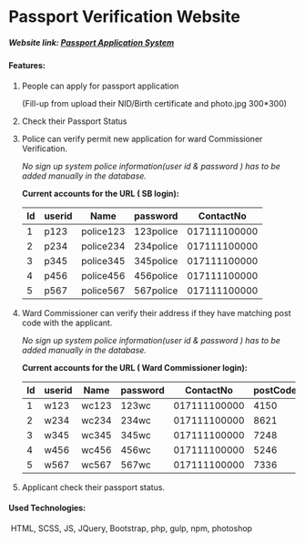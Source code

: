 # Passport Verification Website

##### Website  link: <a href="princebillywebwork.epizy.com" target="_blank">Passport Application System</a>

#### Features:

1. People can apply for passport application 

   (Fill-up from  upload their NID/Birth certificate and photo.jpg 300*300)

2. Check their Passport Status

3. Police can verify permit new application for ward Commissioner Verification.

   *No sign up system police information(user id & password ) has to be added manually in the database.*

   **Current accounts for the URL ( SB login):**
   
   
   | Id | userid | Name      | password  | ContactNo    |
   |---|---|---|---|---|
   |  1 | p123   | police123 | 123police | 017111100000 |
   |  2 | p234   | police234 | 234police | 017111100000 |
   |  3 | p345   | police345 | 345police | 017111100000 |
   |  4 | p456   | police456 | 456police | 017111100000 |
   |  5 | p567   | police567 | 567police | 017111100000 |

4. Ward Commissioner can verify their address if they have matching post code with the applicant.  

   *No sign up system police information(user id & password ) has to be added manually in the database.*

   **Current accounts for the URL ( Ward Commissioner login):**
   
   
   | Id | userid | Name  | password | ContactNo    | postCode |
   |---|---|---|---|---|---|
   |  1 | w123   | wc123 | 123wc    | 017111100000 |     4150 |
   |  2 | w234   | wc234 | 234wc    | 017111100000 |     8621 |
   |  3 | w345   | wc345 | 345wc    | 017111100000 |     7248 |
   |  4 | w456   | wc456 | 456wc    | 017111100000 |     5246 |
   |  5 | w567   | wc567 | 567wc    | 017111100000 |     7336 |

5. Applicant check their passport status.

#### Used Technologies:

​	HTML, SCSS, JS, JQuery, Bootstrap, php, gulp, npm, photoshop

